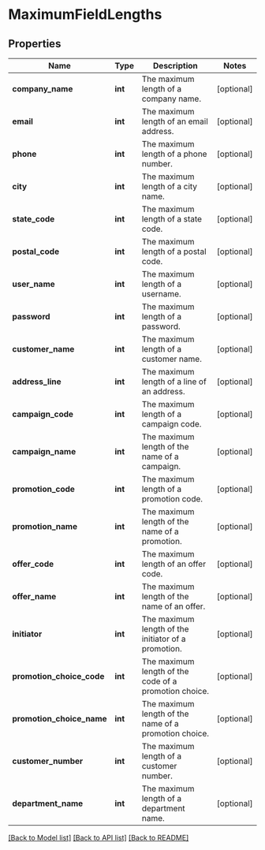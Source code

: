 # MaximumFieldLengths

## Properties
Name | Type | Description | Notes
------------ | ------------- | ------------- | -------------
**company_name** | **int** | The maximum length of a company name. | [optional] 
**email** | **int** | The maximum length of an email address. | [optional] 
**phone** | **int** | The maximum length of a phone number. | [optional] 
**city** | **int** | The maximum length of a city name. | [optional] 
**state_code** | **int** | The maximum length of a state code. | [optional] 
**postal_code** | **int** | The maximum length of a postal code. | [optional] 
**user_name** | **int** | The maximum length of a username. | [optional] 
**password** | **int** | The maximum length of a password. | [optional] 
**customer_name** | **int** | The maximum length of a customer name. | [optional] 
**address_line** | **int** | The maximum length of a line of an address. | [optional] 
**campaign_code** | **int** | The maximum length of a campaign code. | [optional] 
**campaign_name** | **int** | The maximum length of the name of a campaign. | [optional] 
**promotion_code** | **int** | The maximum length of a promotion code. | [optional] 
**promotion_name** | **int** | The maximum length of the name of a promotion. | [optional] 
**offer_code** | **int** | The maximum length of an offer code. | [optional] 
**offer_name** | **int** | The maximum length of the name of an offer. | [optional] 
**initiator** | **int** | The maximum length of the initiator of a promotion. | [optional] 
**promotion_choice_code** | **int** | The maximum length of the code of a promotion choice. | [optional] 
**promotion_choice_name** | **int** | The maximum length of the name of a promotion choice. | [optional] 
**customer_number** | **int** | The maximum length of a customer number. | [optional] 
**department_name** | **int** | The maximum length of a department name. | [optional] 

[[Back to Model list]](../README.md#documentation-for-models) [[Back to API list]](../README.md#documentation-for-api-endpoints) [[Back to README]](../README.md)


